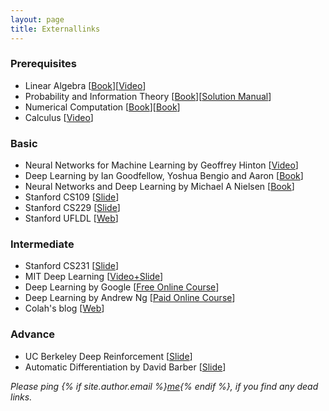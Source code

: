 ```yaml
---
layout: page
title: Externallinks
---
```


### Prerequisites

* Linear Algebra [[Book](http://math.mit.edu/~gs/linearalgebra/)][[Video](https://www.youtube.com/playlist?list=PLZHQObOWTQDPD3MizzM2xVFitgF8hE_ab)]
* Probability and Information Theory [[Book](https://drive.google.com/file/d/1nxUBdXUQ0D7o4YOnxPm7pj7YdN5uweK-/view?usp=sharing)][[Solution Manual](https://drive.google.com/open?id=1uNm51BTYXRcDB0Omxir8JqCowv9Ar7eG)]
* Numerical Computation [[Book](https://drive.google.com/file/d/1bH82JO3jYphfo00xxr2X1xeJX1sMT6xp/view?usp=sharing)][[Book](https://drive.google.com/file/d/1o61qWsyEXpcce1q21zW6qnWCfTCu2xFJ/view?usp=sharing)]
* Calculus [[Video](https://www.youtube.com/playlist?list=PLZHQObOWTQDMsr9K-rj53DwVRMYO3t5Yr)]

### Basic

* Neural Networks for Machine Learning by Geoffrey Hinton [[Video](https://www.cs.toronto.edu/~hinton/coursera_lectures.html)]
* Deep Learning by Ian Goodfellow, Yoshua Bengio and Aaron [[Book](https://www.deeplearningbook.org/)]
* Neural Networks and Deep Learning by Michael A Nielsen [[Book](http://neuralnetworksanddeeplearning.com/)]
* Stanford CS109 [[Slide](http://web.stanford.edu/class/cs109/)]
* Stanford CS229 [[Slide](http://cs229.stanford.edu/)]
* Stanford UFLDL [[Web](http://ufldl.stanford.edu/tutorial/)]

### Intermediate

* Stanford CS231 [[Slide](http://cs231n.stanford.edu/)]
* MIT Deep Learning [[Video+Slide](https://deeplearning.mit.edu/)]
* Deep Learning by Google [[Free Online Course](https://eu.udacity.com/course/deep-learning--ud730#)]
* Deep Learning by Andrew Ng [[Paid Online Course](https://www.coursera.org/specializations/deep-learning)]
* Colah's blog [[Web](http://colah.github.io/)]

### Advance

* UC Berkeley Deep Reinforcement [[Slide](http://rail.eecs.berkeley.edu/deeprlcourse/)]
* Automatic Differentiation by David Barber [[Slide](http://web4.cs.ucl.ac.uk/staff/D.Barber/publications/AMLAutoDiff.pdf)]

*Please ping {% if site.author.email %}<a href="mailto:{{ site.author.email }}">me</a>{% endif %}, if you find any dead links.*